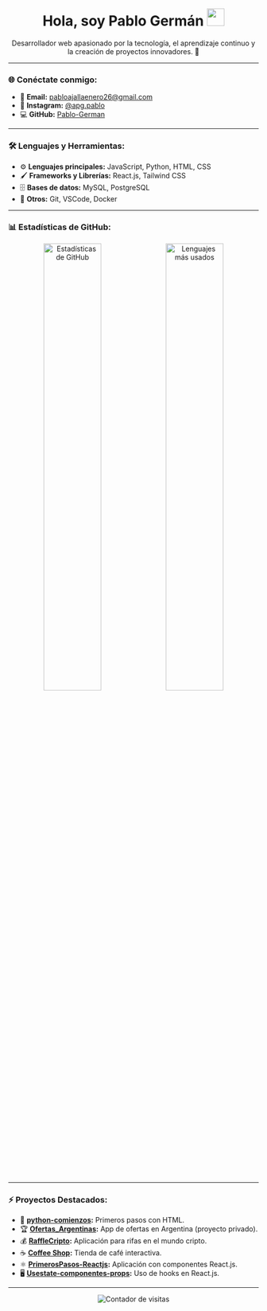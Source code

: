 
<h1 align="center">Hola, soy Pablo Germán <img src="https://media.giphy.com/media/hvRJCLFzcasrR4ia7z/giphy.gif" width="35"></h1>

<p align="center">
  Desarrollador web apasionado por la tecnología, el aprendizaje continuo y la creación de proyectos innovadores. 🚀
</p>

---

### 🌐 Conéctate conmigo:
- 📧 **Email:** [pabloajallaenero26@gmail.com](mailto:pabloajallaenero26@gmail.com)
- 📸 **Instagram:** [@apg.pablo](https://www.instagram.com/apg.pablo/)
- 💻 **GitHub:** [Pablo-German](https://github.com/Pablo-German)

---

### 🛠️ Lenguajes y Herramientas:
- ⚙️ **Lenguajes principales:** JavaScript, Python, HTML, CSS
- 🖌️ **Frameworks y Librerías:** React.js, Tailwind CSS
- 🗄️ **Bases de datos:** MySQL, PostgreSQL
- 🚀 **Otros:** Git, VSCode, Docker

---

### 📊 Estadísticas de GitHub:

<p align="center">
  <img src="https://github-readme-stats.vercel.app/api?username=Pablo-German&show_icons=true&theme=radical" alt="Estadísticas de GitHub" width="48%">
  <img src="https://github-readme-stats.vercel.app/api/top-langs/?username=Pablo-German&layout=compact&theme=radical" alt="Lenguajes más usados" width="48%">
</p>

---

### ⚡ Proyectos Destacados:
- 🎯 **[python-comienzos](https://github.com/Pablo-German/python-comienzos):** Primeros pasos con HTML.
- 🏆 **[Ofertas_Argentinas](https://github.com/Pablo-German/Ofertas_Argentinas):** App de ofertas en Argentina (proyecto privado).
- 💰 **[RaffleCripto](https://github.com/Pablo-German/RaffleCripto):** Aplicación para rifas en el mundo cripto.
- ☕ **[Coffee Shop](https://github.com/Pablo-German/Coffee):** Tienda de café interactiva.
- ⚛️ **[PrimerosPasos-Reactjs](https://github.com/Pablo-German/PrimerosPasos-Reactjs):** Aplicación con componentes React.js.
- 🖥️ **[Usestate-componentes-props](https://github.com/Pablo-German/Usestate-componentes-props):** Uso de hooks en React.js.

---

<p align="center">
  <img src="https://komarev.com/ghpvc/?username=Pablo-German&label=Visitas&color=blue&style=flat" alt="Contador de visitas">
</p>


